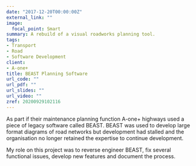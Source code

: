 ```yaml
---
date: "2017-12-20T00:00:00Z"
external_link: ""
image:
  focal_point: Smart
summary: A rebuild of a visual roadworks planning tool.
tags:
- Transport
- Road
- Software Development
client:
- A-one+ 
title: BEAST Planning Software
url_code: ""
url_pdf: ""
url_slides: ""
url_video: ""
zref: 20200929102116
---
```


As part if their maintenance planning function A-one+ highways used a piece of legacy software called BEAST.
BEAST was used to develop large format diagrams of road networks but development had stalled and the organisation no longer retained the expertise to continue development.

My role on this project was to reverse engineer BEAST, fix several functional issues, develop new features and document the process.

